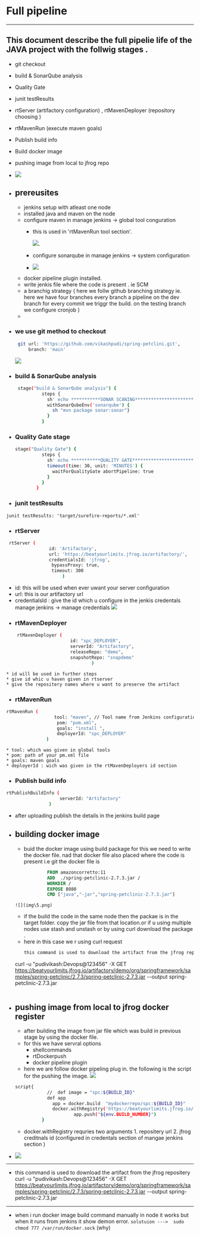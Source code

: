 # **Full pipeline**
---------------------

## **This document describe the full pipelie life of the JAVA project with the follwig stages .**
  * git checkout
  * build & SonarQube analysis
  * Quality Gate
  * junit testResults
  * rtServer (artifactory configuration) , rtMavenDeployer (repository choosing )
  * rtMavenRun (execute maven goals)
  * Publish build info
  * Build docker image
  * pushing image from local to jfrog repo
  * ![](img\2.png)

* ## prereusites 
   * jenkins setup with atleast one node
   * installed java and maven on the node
   * configure maven  in manage jenkins -> global tool conguration 
      * this is used in 'rtMavenRun tool section'. 
             
         ![](img\1.png).
      * configure sonarqube in manage jenkins -> system configuration
      * ![](img\.png)
    *  docker pipeline plugin installed. 
    * write jenkis file where the code is present . ie SCM
    * a branchig strategy ( here we follw github branching strategy ie. here we have four branches every branch a pipeline on the dev branch for every commit we triggr the build. on the testing branch we configure cronjob  )
    * 
* ### we use git method to checkout 
   ```bash
    git url: 'https://github.com/vikashpudi/spring-petclini.git', 
        branch: 'main'
   ```
    ![](img\3.png)
* ###  build & SonarQube analysis
  ```bash
   stage("build & SonarQube analysis") {
            steps {
              sh' echo ***********SONAR SCANING************************'
              withSonarQubeEnv('sonarqube') {
                sh "mvn package sonar:sonar"}
              }
            }
  ```
* ###  Quality Gate stage
  ```bash
  stage("Quality Gate") {
            steps {
              sh' echo ***********QUALITY GATE************************'
              timeout(time: 30, unit: 'MINUTES') {
                waitForQualityGate abortPipeline: true
              }
            }
          }
  ```
*  ### junit testResults
  ```
  junit testResults: 'target/surefire-reports/*.xml'
  ```
*  ### rtServer 
  ```bash
   rtServer (
                  id: 'Artifactory',
                  url: 'https://beatyourlimits.jfrog.io/artifactory/',
                  credentialsId: 'jfrog',
                   bypassProxy: true,
                   timeout: 300
                       )
  ```
   * id: this will be used when ever uwant your server configuration
   * url: this is our artifactory url 
   * credentialsId : give the id which u configure in the jenkis credentals
       manage jenkins -> manage credentials
        ![](img\4.png)
*  ### rtMavenDeployer
``` bash
    rtMavenDeployer (
                        id: "spc_DEPLOYER",
                        serverId: "Artifactory",
                        releaseRepo: "demo",
                        snapshotRepo: "snapdemo"
                                )
```
    * id will be used in further steps
    * give id whic u haven given in rtserver
    * give the repositery names where u want to preserve the artifact
*  ###  rtMavenRun
  ```bash
  rtMavenRun (
                    tool: "maven", // Tool name from Jenkins configuration
                     pom: "pom.xml",
                     goals: "install ",
                     deployerId: "spc_DEPLOYER"
                 )
  ```
    * tool: which was given in global tools
    * pom: path of your pm.xml file
    * goals: maven goals
    * deployerId : wich was given in the rtMavenDeployers id section
*  ### Publish build info
```bash 
rtPublishBuildInfo (
                    serverId: "Artifactory"
                )
```
 * after uploading publish the details in the jenkins build page
* ## building docker image
  * buid the docker image using build package for this we need to write the docker file. nad that docker file also placed where the code is present i.e git
  the docker file is 
  ```Dockerfile
              FROM amazoncorretto:11
              ADD  ./spring-petclinic-2.7.3.jar /
              WORKDIR /
              EXPOSE 8080
              CMD ["java","-jar","spring-petclinic-2.7.3.jar"]

  ``` 
      ![](img\5.png)
  * if the build the code in the same node then the packae is in the target folder. copy the jar file from that location.or  if u using multiple nodes use stash and unstash or by using curl download the package .
  * here in this case we r using curl request
    ```bash
    this command is used to download the artifact from the jfrog repositery
  curl -u "pudivikash:Devops@123456" -X GET https://beatyourlimits.jfrog.io/artifactory/demo/org/springframework/samples/spring-petclinic/2.7.3/spring-petclinic-2.7.3.jar --output spring-petclinic-2.7.3.jar
    ```
* ## pushing image from local to  jfrog docker register
  * after building the image from jar file which was build in previous stage by using the docker file.
  * for this we have servral options 
      * shellcommands
      * rtDockerpush
      * docker pipeline plugin
  * here we are follow docker pipeling plug in. the following is the script for the pushing the image.
   ![](img\6.png)
  ```bash
  script{
              //  def image = "spc:${BUILD_ID}"
              def app
                app = docker.build  "mydockerrepo/spc:${BUILD_ID}"
                docker.withRegistry('https://beatyourlimits.jfrog.io/artifactory/mydockerrepo', 'jfrog') {            
				        app.push("${env.BUILD_NUMBER}")
	        }    
  ```
  * docker.withRegistry requries two arguments 
                          1. repositery url
                          2. jfrog creditnals id (configured in credentals section of mangae jenkins section )

 *  ![](img\7.png)





  ---------------------------------------------------------------------------------------------------------------------------------------------
  
  
* this command is used to download the artifact from the jfrog repositery
  curl -u "pudivikash:Devops@123456" -X GET https://beatyourlimits.jfrog.io/artifactory/demo/org/springframework/samples/spring-petclinic/2.7.3/spring-petclinic-2.7.3.jar --output spring-petclinic-2.7.3.jar
----------------------------------------------------------------------------------------------------
* when i run docker image build command manually in node it works but when it runs from jenkins it show demon error. `solutuion --->  sudo chmod 777 /var/run/docker.sock`  (why)